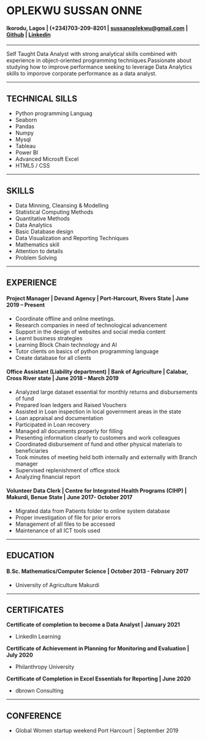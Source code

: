 # **OPLEKWU SUSSAN ONNE**
#### Ikorodu, Lagos | (+234)703-209-8201 | sussanoplekwu@gmail.com | [Github](https://github.com/MzSussan) | [Linkedin](https://www.linkedin.com/in/https://www.linkedin.com/in/sussan-oplekwu-96b031183/)
---

Self Taught Data Analyst with strong analytical skills combined with experience in object-oriented programming techniques.Passionate about studying how to improve performance seeking to leverage Data Analytics skills to imporove corporate performance as a data analyst.

---
## **TECHNICAL SILLS**
  * Python programming Languag 
  * Seaborn 
  * Pandas 
  * Numpy
  * Mysql
  * Tableau                             
  * Power BI
  * Advanced Microsft Excel 
  * HTML5 / CSS
  ---
 ## **SKILLS** 
  * Data Minning, Cleansing & Modelling    
  * Statistical Computing Methods
  * Quantitative Methods
  * Data Analytics
  * Basic Database design
  * Data Visualization and Reporting Techniques
  * Mathematics skill
  * Attention to details
  * Problem Solving
  ---
  ## **EXPERIENCE**
  ####  **Project Manager** |	Devand Agency | Port-Harcourt, Rivers State | June 2019 – Present
       
*	Coordinate offline and online meetings.
*	Research companies in need of technological advancement
*	Support in the design of websites and social media content
*	Learnt business strategies
*	Learning Block Chain technology and AI
*	Tutor clients on basics  of python programming language 
*	Create database for all clients 

#### **Office Assistant (Liability department)** |  Bank of Agriculture | Calabar, Cross River state | June 2018 – March 2019

*	Analyzed large dataset essential for monthly returns and disbursements of fund
*	Prepared loan ledgers and Raised Vouchers
*	Assisted in Loan inspection in local government areas in the state 
*	Loan appraisal and documentation
*	Participated in Loan recovery
*	Managed all documents properly for filling
*	Presenting information clearly to customers and work colleagues
*	Coordinated disbursement of fund and other physical materials to beneficiaries
*	Took minutes of meeting held both internally and externally with Branch manager
*	Supervised replenishment of office stock
*	Analyzing financial report 

#### **Volunteer Data Clerk** | Centre for Integrated Health Programs (CIHP) | Makurdi, Benue State | June 2017- October 2017

*	Migrated data from Patients folder to online system database 
*	Proper investigation of file for prior errors
*	Management of all files to be accessed
*	Maintenance of all ICT tools used
---
## **EDUCATION**

####	**B.Sc. Mathematics/Computer Science | October 2013 - February 2017**
* University of Agriculture Makurdi
---
## **CERTIFICATES**

**Certificate of completion to become a Data Analyst | January 2021**
* LinkedIn Learning 

**Certificate of Achievement in Planning for Monitoring and Evaluation | July 2020** 
* Philanthropy University

**Certificate of Completion in Excel Essentials for Reporting | June 2020**
* dbrown Consulting
---
## **CONFERENCE**

* Global Women startup weekend Port Harcourt | September 2019  
